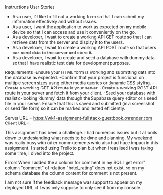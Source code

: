 Instructions
User Stories
- As a user, I’d like to fill out a working form so that I can submit my information effectively and without issues.
- As a user, I want the application to work as expected on my mobile device so that I can access and use it conveniently on the go.
- As a developer, I want to create a working API GET route so that I can retrieve data from the server and display it to the users.
- As a developer, I want to create a working API POST route so that users can send data to the server and store it.
- As a developer, I want to create and seed a database with dummy data so that I have realistic test data for development purposes.

Requirements
-Ensure your HTML form is working and submitting data into the database as expected.
-Confirm that your project is functional on multiple screen sizes using either media queries or dynamic CSS styling.
-Create a working GET API route in your server.
-Create a working POST API route in your server and fetch it from your client.
-Seed your database with realistic-looking ‘dummy’ data through the Supabase query editor or a seed file in your server. Ensure that this is saved and submitted (in a screenshot or seed file form) so it can be marked and tested efficiently.




Server URL = https://wk4-assignment-fullstack-guestbook.onrender.com
Client URL= 



This assignment has been a challenge. I had numerous issues but it all boils down to undestanding what needs to be done and planning. My weekend was really busy with other committements whic also had huge impact in this assignment.
I started using Trello to plan but when i reaslised i was taking some time, I dived into the project.



Errors
When I added the a column for comment in my SQL I get error" column "comment" of relation "hotel_rating" does not exist. so on my schema database the column content for comment is not present.

I am not sure if the feedback message was support to appear on my deployed URL of I was only suppose to only see it from my console.